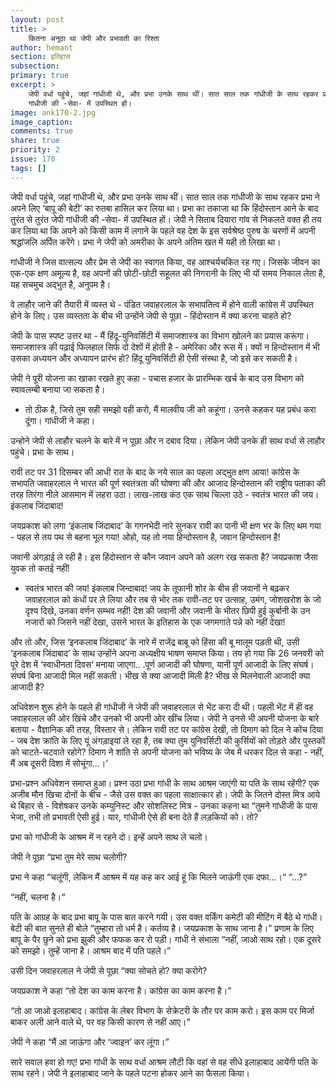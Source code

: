 ```yaml
---
layout: post
title: >
    कितना अनूठा था जेपी और प्रभावती का रिश्ता
author: hemant
section: इतिहास
subsection:
primary: true
excerpt: >
    जेपी वर्धा पहुंचे, जहां गांधीजी थे, और प्रभा उनके साथ थीं। सात साल तक गांधीजी के साथ रहकर प्रभा ने अपने लिए ‘बापू की बेटी’ का रुतबा हासिल कर लिया था। प्रभा का तकाजा था कि हिंदोस्तान आने के बाद तुरंत से तुरंत जेपी
	गांधीजी की -सेवा- में उपस्थित हों।
image: ank170-2.jpg
image_caption: 
comments: true
share: true
priority: 2
issue: 170
tags: []
---
```


जेपी वर्धा पहुंचे, जहां गांधीजी थे, और प्रभा उनके साथ थीं। सात साल तक गांधीजी के साथ रहकर प्रभा ने अपने लिए
‘बापू की बेटी’ का रुतबा हासिल कर लिया था। प्रभा का तकाजा था कि हिंदोस्तान आने के बाद तुरंत से तुरंत जेपी
गांधीजी की -सेवा- में उपस्थित हों। जेपी ने सिताब दियारा गांव से निकलते वक्त ही तय कर लिया था कि अपने को किसी
काम में लगाने के पहले वह देश के इस सर्वश्रेष्ठ पुरुष के चरणों में अपनी श्रद्धांजलि अर्पित करेंगे। प्रभा ने जेपी को
अमरीका के अपने अंतिम खत में यही तो लिखा था।

गांधीजी ने जिस वात्सल्य और प्रेम से जेपी का स्वागत किया, वह आश्चर्यचकित रह गए। जिसके जीवन
का एक-एक क्षण अमूल्य है, वह अपनों की छोटी-छोटी सहूलत की निगरानी के लिए भी यों समय
निकाल लेता है, यह सचमुच अद्भुत है, अनुपम है।

वे लाहौर जाने की तैयारी में व्यस्त थे - पंडित जवाहरलाल के सभापतित्व में होने वाली कांग्रेस में
उपस्थित होने के लिए। उस व्यस्तता के बीच भी उन्होंने जेपी से पूछा - हिंदोस्तान में क्या करना
चाहते हो?

जेपी के पास स्पष्ट उत्तर था - मैं हिंदू-युनिवर्सिटी में समाजशास्त्र का विभाग खोलने का प्रयास
करूंगा। समाजशास्त्र की पढ़ाई फिलहाल सिर्फ दो देशों में होती है - अमेरिका और रूस में। क्यों न
हिन्दोस्तान में भी उसका अध्ययन और अध्यापन प्रारंभ हो? हिंदू युनिवर्सिटी ही ऐसी संस्था है, जो इसे
कर सकती है।

जेपी ने पूरी योजना का खाका रखते हुए कहा - पचास हजार के प्रारम्भिक खर्च के बाद उस विभाग को
स्वावलम्बी बनाया जा सकता है।

- तो ठीक है, जिसे तुम सही समझो वही करो, मैं मालवीय जी को कहूंगा। उनसे कहकर यह प्रबंध करा
दूंगा। गांधीजी ने कहा।

उन्होने जेपी से लाहौर चलने के बारे में न पूछा और न दबाव दिया। लेकिन जेपी उनके ही साथ वर्धा से
लाहौर पहुंचे। प्रभा के साथ।

रावी तट पर
31 दिसम्बर की आधी रात के बाद के नये साल का पहला अद्भुत क्षण आया! कांग्रेस के सभापति
जवाहरलाल ने भारत की पूर्ण स्वतंत्रता की घोषणा की और आजाद हिन्दोस्तान की राष्ट्रीय पताका की
तरह तिरंगा नीले आसमान में लहरा उठा। लाख-लाख कंठ एक साथ चिल्ला उठे - स्वतंत्र भारत की जय।
इंकलाब जिंदाबाद!

जयप्रकाश को लगा ‘इंकलाब जिंदाबाद’ के गगनभेदी नारे सुनकर रावी का पानी भी क्षण भर के लिए थम
गया - पहल से तय पथ से बहना भूल गया! ओहो, यह तो नया हिन्दोस्तान है, जवान हिन्दोस्तान है!

जवानी अंगड़ाई ले रही है। इस हिंदोस्तान से कौन जवान अपने को अलग रख सकता है? जयप्रकाश जैसा
युवक तो कतई नहीं!

- स्वतंत्र भारत की जय! इंकलाब जिन्दाबाद! जय के तूफानी शोर के बीच ही जवानों ने बढ़कर जवाहरलाल को
कंधों पर ले लिया और तब से भोर तक रावी-तट पर उत्साह, उमंग, जोशखरोश के जो दृश्य दिखे, उनका
वर्णन सम्भव नहीं! देश की जवानी और जवानी के भीतर छिपी हुई कुर्बानी के उन नजारों को जिसने
नहीं देखा, उसने भारत के इतिहास के एक जगमगाते पन्ने को नहीं देखा!

और तो और, जिस ‘इनकलाब जिंदाबाद’ के नारे में राजेंद्र बाबू को हिंसा की बू मालूम पड़ती थी, उसी
‘इनकलाब जिंदाबाद’ के साथ उन्होंने अपना अध्यक्षीय भाषण समाप्त किया। तय हो गया कि 26 जनवरी
को पूरे देश में ‘स्वाधीनता दिवस’ मनाया जाएगा.. .पूर्ण आजादी की घोषणा, यानी पूर्ण आजादी के लिए
संघर्ष। संघर्ष बिना आजादी मिल नहीं सकती। भीख से क्या आजादी मिली है? भीख से मिलनेवाली
आजादी क्या आजादी है?

अधिवेशन शुरू होने के पहले ही गांधीजी ने जेपी की जवाहरलाल से भेंट करा दी थी। पहली भेंट में ही
वह जवाहरलाल की ओर खिंचे और उनको भी अपनी ओर खींच लिया। जेपी ने उनसे भी अपनी योजना
के बारे बताया - वैज्ञानिक की तरह, विस्तार से। लेकिन रावी तट पर कांग्रेस देखी, तो दिमाग को दिल
ने कोंच दिया - जब देश क्रांति के लिए यूं अंगड़ाइयां ले रहा है, तब क्या तुम युनिवर्सिटी की कुर्सियों
को तोड़ते और पुस्तकों को चाटते-चटवाते रहोगे? दिमाग ने शांति से अपनी योजना को भविष्य के जेब
में धरकर दिल से कहा  - नहीं, मैं अब दूसरी दिशा में सोचूंगा...।’

प्रभा-प्रश्न
अधिवेशन समाप्त हुआ। प्रश्न उठा प्रभा गांधी के साथ आश्रम जाएंगी या पति के साथ रहेंगी? एक
अजीब मौन खिचा दोनों के बीच - जैसे उस वक्त का पहला साक्षात्कार हो। जेपी के जितने दोस्त मित्र
आये थे बिहार से - विशेषकर उनके कम्युनिस्ट और सोशलिस्ट मित्र - उनका कहना था  “तुमने
गांधीजी के पास भेजा, तभी तो प्रभावती ऐसी हुई। यार, गांधीजी ऐसे ही बना देते हैं लड़कियों को।
तो?

प्रभा को गांधीजी के आश्रम में न रहने दो। इन्हें अपने साथ ले चलो।

जेपी ने पूछा “प्रभा तुम मेरे साथ चलोगी?

प्रभा ने कहा “चलूंगी, लेकिन मैं आश्रम में यह कह कर आई हूं कि मिलने जाऊंगी एक दफा...।“
“...?”

“नहीं, चलना है।“

पति के आग्रह के बाद प्रभा बापू के पास बात करने गयी। उस वक्त वर्किंग कमेटी की मीटिंग में बैठे थे
गांधी। बेटी की बात सुनते ही बोले “तुम्हारा तो धर्म है। कर्तव्य है। जयप्रकाश के साथ जाना है।”
प्रणाम के लिए बापू के पैर छुने को प्रभा झुकी और फफक कर रो पड़ी। गांधी ने संभाला “नहीं, जाओ
साथ रहो। एक दूसरे को समझो। तुम्हें जाना है। आश्रम बाद में पति पहले।”

उसी दिन जवाहरलाल ने जेपी से पूछा “क्या सोचते हो? क्या करोगे?

जयप्रकाश ने कहा “तो देश का काम करना है। कांग्रेस का काम करना है।”

“तो आ जाओ इलाहाबाद। कांग्रेस के लेबर विभाग के सेक्रेटरी के तौर पर काम करो। इस काम पर मिर्जा
बाकर अली आने वाले थे, पर वह किसी कारण से नहीं आए।”

जेपी ने कहा “मैं आ जाऊंगा और ‘ज्वाइन’ कर लूंगा।”

सारे सवाल हवा हो गए! प्रभा गांधी के साथ वर्धा आश्रम लौटी कि वहां से वह सीधे इलाहाबाद आयेंगी पति के साथ रहने। जेपी ने इलाहाबाद जाने के पहले पटना होकर आने का फैसला किया।